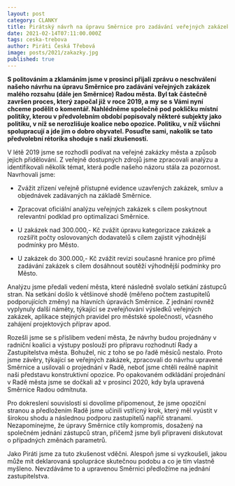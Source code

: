 ```yaml
---
layout: post
category: CLANKY
title: Pirátský návrh na úpravu Směrnice pro zadávání veřejných zakázek malého rozsahu byl odmítnut
date: 2021-02-14T07:11:00.000Z
tags: ceska-trebova
author: Piráti Česká Třebová
image: posts/2021/zakazky.jpg
published: true
---
```

**S politováním a zklamáním jsme v prosinci přijali zprávu o neschválení našeho návrhu na úpravu Směrnice pro zadávání veřejných zakázek malého rozsahu (dále jen Směrnice) Radou města. Byl tak částečně završen proces, který započal již v roce 2019, a my se s Vámi nyní chceme podělit o komentář. Nahlédněme společně pod pokličku místní politiky, kterou v předvolebním období popisovaly některé subjekty jako politiku, v níž se nerozlišuje koalice nebo opozice. Politiku, v níž všichni spolupracují a jde jim o dobro obyvatel. Posuďte sami, nakolik se tato předvolební rétorika shoduje s naší zkušeností.**

V létě 2019 jsme se rozhodli podívat na veřejné zakázky města a způsob jejich přidělování. Z veřejně dostupných zdrojů jsme zpracovali analýzu a identifikovali několik témat, která podle našeho názoru stála za pozornost. Navrhovali jsme:

-   Zvážit zřízení veřejně přístupné evidence uzavřených zakázek, smluv a objednávek zadávaných na základě Směrnice.
    
-   Zpracovat oficiální analýzu veřejných zakázek s cílem poskytnout relevantní podklad pro optimalizaci Směrnice.
    
-   U zakázek nad 300.000,- Kč zvážit úpravu kategorizace zakázek a rozšířit počty oslovovaných dodavatelů s cílem zajistit výhodnější podmínky pro Město.
    
-   U zakázek do 300.000,- Kč zvážit revizi současné hranice pro přímé zadávání zakázek s cílem dosáhnout soutěží výhodnější podmínky pro Město.
    

Analýzu jsme předali vedení města, které následně svolalo setkání zástupců stran. Na setkání došlo k většinové shodě (měřeno počtem zastupitelů podporujících změny) na hlavních úpravách Směrnice. Z jednání rovněž vyplynuly další náměty, týkající se zveřejňování výsledků veřejných zakázek, aplikace stejných pravidel pro městské společnosti, včasného zahájení projektových příprav apod.

Rozešli jsme se s příslibem vedení města, že návrhy budou projednány v radniční koalici a výstupy poslouží pro přípravu rozhodnutí Rady a Zastupitelstva města. Bohužel, nic z toho se po řadě měsíců nestalo. Proto jsme závěry, týkající se veřejných zakázek, zpracovali do návrhu upravené Směrnice a usilovali o projednání v Radě, neboť jsme chtěli reálně naplnit naši představu konstruktivní opozice. Po opakovaném odkládání projednání v Radě města jsme se dočkali až v prosinci 2020, kdy byla upravená Směrnice Radou odmítnuta.

Pro dokreslení souvislostí si dovolíme připomenout, že jsme opoziční stranou a předložením Radě jsme učinili vstřícný krok, který měl vyústit v širokou shodu a následnou podporu zastupitelů napříč stranami. Nezapomínejme, že úpravy Směrnice ctily kompromis, dosažený na společném jednání zástupců stran, přičemž jsme byli připraveni diskutovat o případných změnách parametrů.

Jako Piráti jsme za tuto zkušenost vděčni. Alespoň jsme si vyzkoušeli, jakou může mít deklarovaná spolupráce skutečnou podobu a co je tím vlastně myšleno. Nevzdáváme to a upravenou Směrnici předložíme na jednání zastupitelstva.
